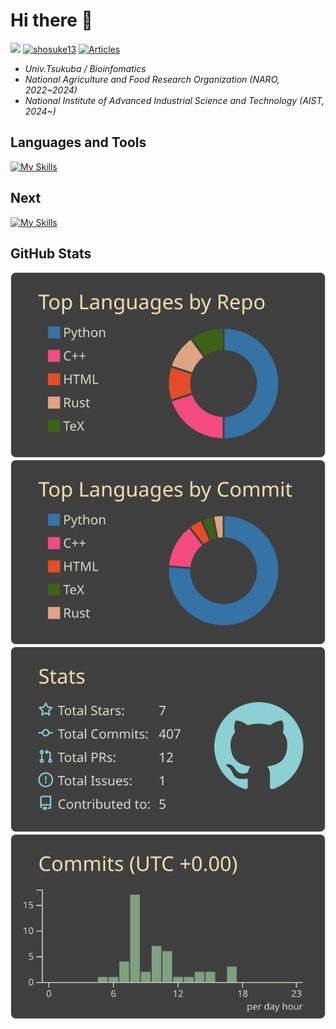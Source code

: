 <!-- **shosuke-13/shosuke-13** is a ✨ _special_ ✨ repository because its `README.md` (this file) appears on your GitHub profile. -->

# Hi there 👋
![](https://badgen.net/badge/Univ/Tsukuba/cyan?icon=github)
[![shosuke13](https://img.shields.io/endpoint?url=https%3A%2F%2Fatcoder-badges.now.sh%2Fapi%2Fatcoder%2Fjson%2Fshosuke13)](https://atcoder.jp/users/shosuke13)
[![Articles](https://badgen.org/img/zenn/shosuke_13/articles?style=plastic)](https://zenn.dev/shosuke_13)

- *Univ.Tsukuba / Bioinfomatics*
- *National Agriculture and Food Research Organization (NARO, 2022~2024)*
- *National Institute of Advanced Industrial Science and Technology (AIST, 2024~)*

## Languages and Tools
[![My Skills](https://skillicons.dev/icons?i=git,github,githubactions,latex,vscode,linux,bash,py,cpp,r,aws,gcp,docker,terraform,mysql,discord&theme=light&perline=4)](https://skillicons.dev)

## Next 
[![My Skills](https://skillicons.dev/icons?i=java,go,rust,pytorch&theme=light&perline=4)](https://skillicons.dev)

## GitHub Stats
![](https://raw.githubusercontent.com/shosuke-13/shosuke-13/main/profile-summary-card-output/zenburn/1-repos-per-language.svg)
![](https://raw.githubusercontent.com/shosuke-13/shosuke-13/main/profile-summary-card-output/zenburn/2-most-commit-language.svg)
![](https://raw.githubusercontent.com/shosuke-13/shosuke-13/main/profile-summary-card-output/zenburn/3-stats.svg)
![](https://raw.githubusercontent.com/shosuke-13/shosuke-13/main/profile-summary-card-output/zenburn/4-productive-time.svg)
